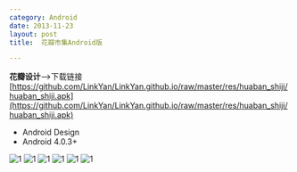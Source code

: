```yaml
---
category: Android
date: 2013-11-23
layout: post
title:  花瓣市集Android版

---
```


**花瓣设计**-->下载链接
[https://github.com/LinkYan/LinkYan.github.io/raw/master/res/huaban_shiji/huaban_shiji.apk](https://github.com/LinkYan/LinkYan.github.io/raw/master/res/huaban_shiji/huaban_shiji.apk)

- Android Design
- Android 4.0.3+

![1](https://github.com/LinkYan/LinkYan.github.io/raw/master/res/huaban_shiji/Screenshot_2013-11-24-13-47-52.png)
![1](https://github.com/LinkYan/LinkYan.github.io/raw/master/res/huaban_shiji/Screenshot_2013-11-24-13-48-33.png)
![1](https://github.com/LinkYan/LinkYan.github.io/raw/master/res/huaban_shiji/Screenshot_2013-11-24-13-48-39.png)
![1](https://github.com/LinkYan/LinkYan.github.io/raw/master/res/huaban_shiji/Screenshot_2013-11-24-13-48-45.png)
![1](https://github.com/LinkYan/LinkYan.github.io/raw/master/res/huaban_shiji/Screenshot_2013-11-24-13-49-05.png)
![1](https://github.com/LinkYan/LinkYan.github.io/raw/master/res/huaban_shiji/Screenshot_2013-11-24-13-49-13.png)
